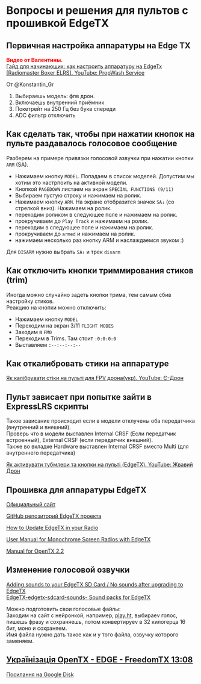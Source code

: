 # Вопросы и решения для пультов с прошивкой EdgeTX

## Первичная настройка аппаратуры на Edge TX 
<font color="red">**Видео от Валентины.**</font>    
[Гайд для начинающих: как настроить аппаратуру на EdgeTx [Radiomaster Boxer ELRS]. YouTube: PropWash Service](https://www.youtube.com/watch?v=wU67j2G5Ibg)

От @Konstantin_Gr  
1. Выбираешь модель: фпв дрон.  
2. Включаешь внутренний приёмник  
3. Покетрейт на 250 Гц без букв спереди  
4. ADC фильтр отключить  

## Как сделать так, чтобы при нажатии кнопок на пульте раздавалось голосовое сообщение
Разберем на примере привязки голосовой азвучки при нажатии кнопки `ARM` (SA).  
 - Нажимаем кнопку `MODEL`. Попадаем в список моделей. Допустим мы хотим это настрпоить на активной модели.  
 - Кнопкой `PAGEDOWN` листаем на экран `SPECIAL FUNCTIONS (9/11)`  
 - Выбираем пустую строку и нажимаем на ролик.  
 - Нажимаем кнопку `ARM`. На экране отобразится значок `SA↓` (со стрелкой вниз). Нажимаем на ролик.  
 - переходим роликом в следующее поле и нажимаем на ролик.   
 - прокручиваем до `Play Track` и нажимаем на ролик.   
 - переходим в следующее поле и нажимаем на ролик.   
 - прокручиваем до `armed` и нажимаем на ролик. 
 - нажимаем несколько раз кнопку ARM и наслаждаемся звуком :)

Для `DISARM` нужно выбрать `SA↑` и трек `disarm`

## Как отключить кнопки триммирования стиков (trim)
Иногда можно случайно задеть кнопки трима, тем самым сбив настройку стиков.  
Реакцию на кнопки можно отключить:  
- Нажимаем кнопку `MODEL`  
- Переходим на экран 3/11 `FLIGHT MODES`  
- Заходим в `FM0`
- Переходим в Trims. Там стоит `:0:0:0:0` 
- Выставляем `:--:--:--:--`  

## Как откалибровать стики на аппаратуре 
[Як калібрувати стіки на пульті для FPV дрона(укр). YouTube: Є-Дрон](https://www.youtube.com/watch?v=RCaF2GHLe8g)

## Пульт зависает при попытке зайти в ExpressLRS скрипты
Такое зависание происходит если в модели отклучены оба передатчика (внутренний и внешний).  
Проверь что в модели выставлен Internal CRSF (Если передатчик встроенный), External CRSF (если передатчик внешний).  
Также во вкладке Hardware выставлен Internal CRSF вместо Multi (для внутреннего передатчика)

[Як активувати тубмлери та кнопки на пульті (EdgeTX). YouTube: Жвавий Дрон](https://www.youtube.com/watch?v=LybG0QXf7pU)  
 
## Прошивка для аппаратуры EdgeTX
[Официальный сайт](https://edgetx.org/)

[GitHub репозиторий EdgeTX проекта](https://github.com/EdgeTX/edgetx)

[How to Update EdgeTX in your Radio](https://oscarliang.com/flash-edgetx/)

[User Manual for Monochrome Screen Radios with EdgeTX](https://github.com/EdgeTX/edgetx-user-manual/tree/2.7/b-and-w-radios)

[Manual for OpenTX 2.2](https://doc.open-tx.org/manual-for-opentx-2-2)

## Изменение голосовой озвучки
[Adding sounds to your EdgeTX SD Card / No sounds after upgrading to EdgeTX](https://www.youtube.com/watch?v=jZ29qmtMSyU)  
[EdgeTX-edgetx-sdcard-sounds- Sound packs for EdgeTX](https://github.com/EdgeTX/edgetx-sdcard-sounds)

Можно подготовить свои голосовые файлы:  
Заходим на сайт с нейронкой, например, [play.ht](https://play.ht/), выбираеv голос, пишешь фразу и сохраняешь, потом конвертируеv в 32 килогерца 16 бит, моно и сохраняем.  
Имя файла нужно дать такое как и у того файла, озвучку которого заменяем.

## [Українізація OpenTX - EDGE - FreedomTX 13:08](https://youtu.be/4y8Xvei-NMk?si=_DWQJWdCbDi6c_b2&t=788)
[Посилання на Google Disk](https://drive.google.com/drive/folders/1qzFfbYw4vBnAh9kmXtYUbzmgwg7lizD0)
